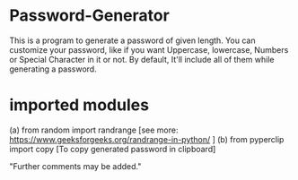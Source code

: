 # Password-Generator
This is a program to generate a password of given length. You can customize your password, like if you want Uppercase, lowercase, Numbers or Special Character in it or not. By default, It'll include all of them while generating a password.

# imported modules 
(a) from random import randrange [see more: https://www.geeksforgeeks.org/randrange-in-python/ ]
(b) from pyperclip import copy [To copy generated password in clipboard]

"Further comments may be added."
